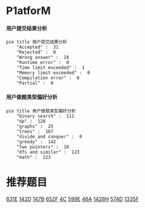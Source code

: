 # P1atforM

<!-- tabs:start -->



#### **用户提交结果分析**

```mermaid
pie title 用户提交结果分析
    "Accepted" :  31
    "Rejected" :  0
    "Wrong answer" :  18
    "Runtime error" :  0
    "Time limit exceeded" :  1
    "Memory limit exceeded" :  0
    "Compilation error" :  0
    "Partial" :  0
```

#### **用户做题类型偏好分析**

```mermaid
pie title 用户做题类型偏好分析
    "binary search" :  111
    "dp" :  128
    "graphs" :  25
    "trees" :  167
    "divide and conquer" :  0
    "greedy" :  142
    "two pointers" :  18
    "dfs and similar" :  123
    "math" :  123
```



<!-- tabs:end -->
# 推荐题目
[631E](https://codeforces.com/contest/631/problem/E)
[142D](https://codeforces.com/contest/142/problem/D)
[147B](https://codeforces.com/contest/147/problem/B)
[652F](https://codeforces.com/contest/652/problem/F)
[4C](https://codeforces.com/contest/4/problem/C)
[599E](https://codeforces.com/contest/599/problem/E)
[46A](https://codeforces.com/contest/46/problem/A)
[1428H](https://codeforces.com/contest/1428/problem/H)
[574D](https://codeforces.com/contest/574/problem/D)
[1335F](https://codeforces.com/contest/1335/problem/F)
